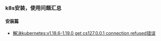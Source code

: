 ### k8s安装，使用问题汇总

#### 安装篇

* [解决kubernetes:v1.18.6-1.19.0 get cs127.0.0.1 connection refused错误](https://blog.csdn.net/cymm_liu/article/details/108458197)
